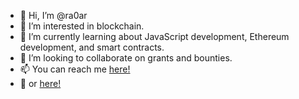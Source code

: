 - 👋 Hi, I’m @ra0ar
- 👀 I’m interested in blockchain.
- 🌱 I’m currently learning about JavaScript development, Ethereum development, and smart contracts. 
- 💞️ I’m looking to collaborate on grants and bounties. 
- 📫 You can reach me <a href="mailto:ra0ar@pm.me">here!</a>
- 🐘 or [here!](https://masto.nyc/@ra0ar)

<!---
ra0ar/ra0ar is a ✨ special ✨ repository because its `README.md` (this file) appears on your GitHub profile.
You can click the Preview link to take a look at your changes.
--->
